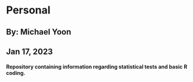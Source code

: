 # Personal

## By: Michael Yoon
## Jan 17, 2023

#### Repository containing information regarding statistical tests and basic R coding.